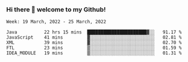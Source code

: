 ### Hi there 👋 welcome to my Github! 

<!--START_SECTION:waka-->
```text
Week: 19 March, 2022 - 25 March, 2022

Java          22 hrs 15 mins  ██████████████████████▓░░   91.17 % 
JavaScript    41 mins         ▓░░░░░░░░░░░░░░░░░░░░░░░░   02.81 % 
XML           39 mins         ▓░░░░░░░░░░░░░░░░░░░░░░░░   02.70 % 
FTL           23 mins         ▒░░░░░░░░░░░░░░░░░░░░░░░░   01.59 % 
IDEA_MODULE   19 mins         ▒░░░░░░░░░░░░░░░░░░░░░░░░   01.31 % 
```
<!--END_SECTION:waka-->
